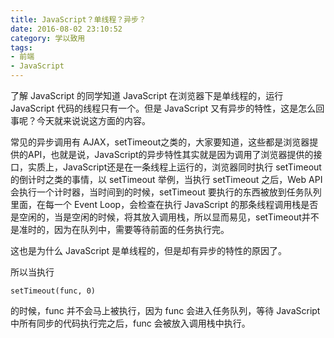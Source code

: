 ```yaml
---
title: JavaScript？单线程？异步？
date: 2016-08-02 23:10:52
category: 学以致用
tags:
- 前端
- JavaScript
---
```


了解 JavaScript 的同学知道 JavaScript 在浏览器下是单线程的，运行 JavaScript 代码的线程只有一个。但是 JavaScript 又有异步的特性，这是怎么回事呢？今天就来说说这方面的内容。

常见的异步调用有 AJAX，setTimeout之类的，大家要知道，这些都是浏览器提供的API，也就是说，JavaScript的异步特性其实就是因为调用了浏览器提供的接口，实质上，JavaScript还是在一条线程上运行的，浏览器同时执行 setTimeout 的倒计时之类的事情，以 setTimeout 举例，当执行 setTimeout 之后，Web API 会执行一个计时器，当时间到的时候，setTimeout 要执行的东西被放到任务队列里面，在每一个 Event Loop，会检查在执行 JavaScript 的那条线程调用栈是否是空闲的，当是空闲的时候，将其放入调用栈，所以显而易见，setTimeout并不是准时的，因为在队列中，需要等待前面的任务执行完。

这也是为什么 JavaScript 是单线程的，但是却有异步的特性的原因了。

所以当执行

```
setTimeout(func, 0)
```
的时候，func 并不会马上被执行，因为 func 会进入任务队列，等待 JavaScript 中所有同步的代码执行完之后，func 会被放入调用栈中执行。